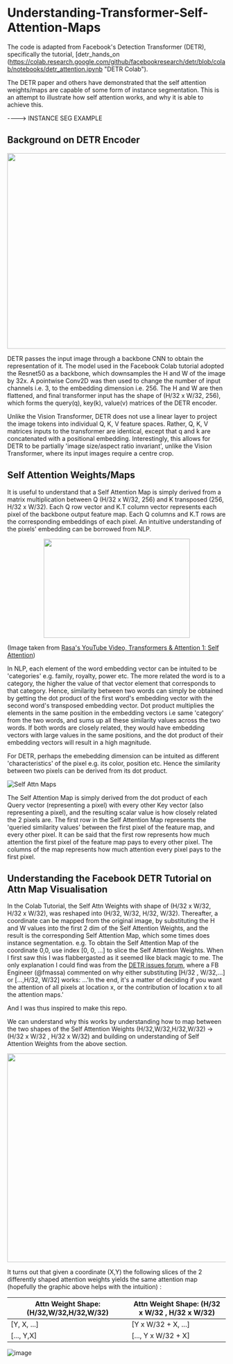 # Understanding-Transformer-Self-Attention-Maps

The code is adapted from Facebook's Detection Transformer (DETR), specifically the tutorial, [detr_hands_on (https://colab.research.google.com/github/facebookresearch/detr/blob/colab/notebooks/detr_attention.ipynb "DETR Colab"). 

The DETR paper and others have demonstrated that the self attention weights/maps are capable of some form of instance segmentation. This is an attempt to illustrate how self attention works, and why it is able to achieve this. 

----> INSTANCE SEG EXAMPLE

## Background on DETR Encoder

<p align="center">
<img width="600" height="450" src="https://user-images.githubusercontent.com/79006977/129480190-77d1d767-85f0-4913-b6e0-6a99941eb2ad.png">
</p>


DETR passes the input image through a backbone CNN to obtain the representation of it. The model used in the Facebook Colab tutorial adopted the Resnet50 as a backbone, which downsamples the H and W of the image by 32x. A pointwise Conv2D was then used to change the number of input channels i.e. 3, to the embedding dimension i.e. 256. The H and W are then flattened, and final transformer input has the shape of (H/32 x W/32, 256), which forms the query(q), key(k), value(v) matrices of the DETR encoder. 

Unlike the Vision Transformer, DETR does not use a linear layer to project the image tokens into individual Q, K, V feature spaces. Rather, Q, K, V matrices inputs to the transformer are identical, except that q and k are concatenated with a positional embedding. Interestingly, this allows for DETR to be partially 'image size/aspect ratio invariant', unlike the Vision Transformer, where its input images require a centre crop.

## Self Attention Weights/Maps
It is useful to understand that a Self Attention Map is simply derived from a matrix multiplication between Q (H/32 x W/32, 256) and K transposed (256, H/32 x W/32). Each Q row vector and K.T column vector represents each pixel of the backbone output feature map. Each Q columns and K.T rows are the corresponding embeddings of each pixel. An intuitive understanding of the  pixels' embedding can be borrowed from NLP. 

<p align="center">
<img width="337" height="228" src="https://user-images.githubusercontent.com/79006977/129739480-53d8f810-a617-4bd2-82c3-b9f63505541b.png">
</p>

(Image taken from [Rasa's YouTube Video, Transformers & Attention 1: Self Attention](https://www.youtube.com/watch?v=yGTUuEx3GkA&t=489s))


In NLP, each element of the word embedding vector can be intuited to be 'categories' e.g. family, royalty, power etc. The more related the word is to a category, the higher the value of that vector element that corresponds to that category. Hence, similarity between two words can simply be obtained by getting the dot product of the first word's embedding vector with the second word's transposed embedding vector.  Dot product multiplies the elements in the same position in the embedding vectors i.e same 'category' from the two words, and sums up all these similarity values across the two words. If both words are closely related, they would have embedding vectors with large values in the same positions, and the dot product of their embedding vectors will result in a high magnitude.

For DETR, perhaps the emebedding dimension can be intuited as different 'characteristics' of the pixel e.g. its color, position etc. Hence the similarity between two pixels can be derived from its dot product. 

![Self Attn Maps](https://user-images.githubusercontent.com/79006977/129746777-fd4347b6-0f30-411e-a989-24ac02b60481.png)

The Self Attention Map is simply derived from the dot product of each Query vector (representing a pixel) with every other Key vector (also representing a pixel), and the resulting scalar value is how closely related the 2 pixels are. The first row in the Self Attention Map represents the 'queried similarity values' between the first pixel of the feature map, and every other pixel. It can be said that the first row represents how much attention the first pixel of the feature map pays to every other pixel. The columns of the map represents how much attention every pixel pays to the first pixel. 

## Understanding the Facebook DETR Tutorial on Attn Map Visualisation

In the Colab Tutorial, the Self Attn Weights with shape of (H/32 x W/32, H/32 x W/32), was reshaped into (H/32, W/32, H/32, W/32). Thereafter, a coordinate can be mapped from the original image, by substituting the H and W values into the first 2 dim of the Self Attention Weights, and the result is the corresponding Self Attention Map, which some times does instance segmentation. e.g. To obtain the Self Attention Map of the coordinate 0,0, use index [0, 0, ...] to slice the Self Attention Weights. When I first saw this I was flabbergasted as it seemed like black magic to me. The only explanation I could find was from the [DETR issues forum](https://github.com/facebookresearch/detr/issues/162), where a FB Engineer (@fmassa) commented on why either substituting [H/32 , W/32,...] or [...,H/32, W/32] works: ...'In the end, it's a matter of deciding if you want the attention of all pixels at location x, or the contribution of location x to all the attention maps.'  

And I was thus inspired to make this repo. 

We can understand why this works by understanding how to map between the two shapes of the Self Attention Weights (H/32,W/32,H/32,W/32) -> (H/32 x W/32 , H/32 x W/32) and building on understanding of Self Attention Weights from the above section. 
<p align="center">
<img width="650" height="480" src="https://user-images.githubusercontent.com/79006977/129764041-0e8d0cfe-1c68-4f87-beae-84e9ebc90dc7.png">
</p>

It turns out that given a coordinate (X,Y) the following slices of the 2 differently shaped attention weights yields the same attention map (hopefully the graphic above helps with the intuition) :   

Attn Weight Shape: (H/32,W/32,H/32,W/32) | Attn Weight Shape: (H/32 x W/32 , H/32 x W/32)
--- | ---
[Y, X, ...] | [Y x W/32 + X, ...]
[..., Y,X] | [..., Y x W/32 + X]

![image](https://user-images.githubusercontent.com/79006977/129774867-06ff003c-4838-4cdc-9023-b06589c80b76.png)

